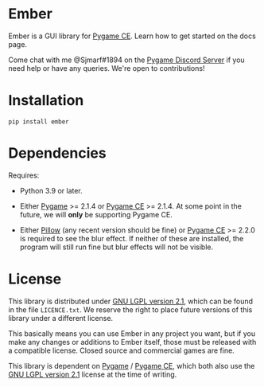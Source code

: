 # Ember

Ember is a GUI library for [Pygame CE](https://github.com/pygame-community/pygame-ce). Learn how to get started on the docs page.

Come chat with me @Sjmarf#1894 on the [Pygame Discord Server](https://discord.gg/pygame) if you need help or have any queries. We're open to contributions!

# Installation

```
pip install ember
```

# Dependencies

Requires:

- Python 3.9 or later.

- Either [Pygame](https://github.com/pygame/pygame) >= 2.1.4 or [Pygame CE](https://github.com/pygame-community/pygame-ce) >= 2.1.4. At some point in the future, we will **only** be supporting Pygame CE.

- Either [Pillow](https://pypi.org/project/Pillow/) (any recent version should be fine) or [Pygame CE](https://github.com/pygame-community/pygame-ce) >= 2.2.0 is required to see the blur effect. If neither of these are installed, the program will still run fine but blur effects will not be visible.

# License 

This library is distributed under [GNU LGPL version 2.1](https://www.gnu.org/copyleft/lesser.html), which can be found in the file `LICENCE.txt`. We reserve the right to place future versions of this library under a different license.

This basically means you can use Ember in any project you want, but if you make any changes or additions to Ember itself, those must be released with a compatible license. Closed source and commercial games are fine.

This library is dependent on [Pygame](https://github.com/pygame/pygame) / [Pygame CE](https://github.com/pygame-community/pygame-ce), which both also use the [GNU LGPL version 2.1](https://www.gnu.org/copyleft/lesser.html) license at the time of writing.
